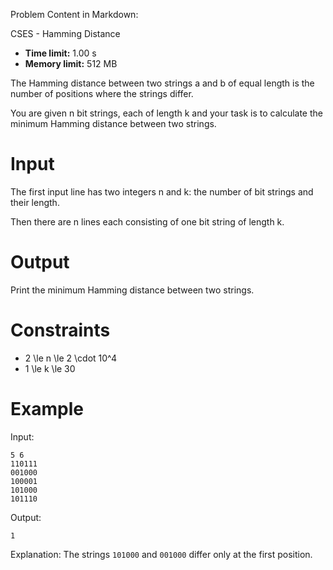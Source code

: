 Problem Content in Markdown:


CSES \- Hamming Distance




* **Time limit:** 1\.00 s
* **Memory limit:** 512 MB




The Hamming distance between two strings a and b of equal length is the number of positions where the strings differ.


You are given n bit strings, each of length k and your task is to calculate the minimum Hamming distance between two strings. 


Input
=====


The first input line has two integers n and k: the number of bit strings and their length. 


Then there are n lines each consisting of one bit string of length k.


Output
======


Print the minimum Hamming distance between two strings.


Constraints
===========


* 2 \\le n \\le 2 \\cdot 10^4
* 1 \\le k \\le 30


Example
=======


Input:



```
5 6
110111
001000
100001
101000
101110

```

Output:



```
1

```

Explanation: The strings `101000` and `001000` differ only at the first position.


 
